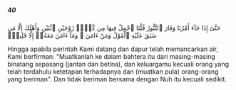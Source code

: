 ##### 40

<span class="ayah">حَتَّىٰٓ إِذَا جَآءَ أَمْرُنَا وَفَارَ ٱلتَّنُّورُ قُلْنَا ٱحْمِلْ فِيهَا مِن كُلٍّۢ زَوْجَيْنِ ٱثْنَيْنِ وَأَهْلَكَ إِلَّا مَن سَبَقَ عَلَيْهِ ٱلْقَوْلُ وَمَنْ ءَامَنَ ۚ وَمَآ ءَامَنَ مَعَهُۥٓ إِلَّا قَلِيلٌۭ</span>

<span class="ayah_translation">Hingga apabila perintah Kami datang dan dapur telah memancarkan air, Kami berfirman: "Muatkanlah ke dalam bahtera itu dari masing-masing binatang sepasang (jantan dan betina), dan keluargamu kecuali orang yang telah terdahulu ketetapan terhadapnya dan (muatkan pula) orang-orang yang beriman". Dan tidak beriman bersama dengan Nuh itu kecuali sedikit.</span>
